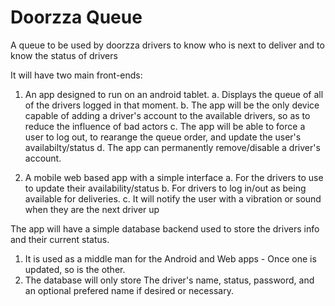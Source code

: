 # Doorzza Queue
A queue to be used by doorzza drivers to know who is next to deliver and to know the status of drivers

It will have two main front-ends:
  1. An app designed to run on an android tablet. 
      a. Displays the queue of all of the drivers logged in that moment.
      b. The app will be the only device capable of adding a driver's account to the available drivers, so as to reduce the influence of bad actors
      c. The app will be able to force a user to log out, to rearange the queue order, and update the user's availabilty/status
      d. The app can permanently remove/disable a driver's account.
  
  2. A mobile web based app with a simple interface
      a. For the drivers to use to update their availability/status
      b. For drivers to log in/out as being available for deliveries.
      c. It will notify the user with a vibration or sound when they are the next driver up
      
The app will have a simple database backend used to store the drivers info and their current status. 
  1. It is used as a middle man for the Android and Web apps - Once one is updated, so is the other.
  2. The database will only store The driver's name, status, password, and an optional prefered name if desired or necessary.

